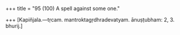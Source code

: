 +++
title = "95 (100) A spell against some one."

+++
[Kapiñjala.—tṛcam. mantroktagṛdhradevatyam. ānuṣṭubham: 2, 3. bhurij.]
